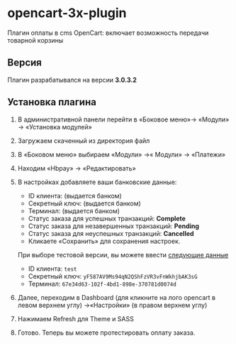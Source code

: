 # opencart-3x-plugin
Плагин оплаты в cms OpenCart: включает возможность передачи товарной корзины

## Версия
Плагин разрабатывался на версии **3.0.3.2**

## Установка плагина
1. В административной панели перейти в «Боковое меню»-> «Модули» -> «Установка модулей»
2. Загружаем скаченный из директория файл
3. В «Боковом меню» выбираем «Модули» ->« Модули» -> «Платежи»
4. Находим «Hbpay» -> «Редактировать»
5. В настройках добавляете ваши банковские данные:
    - ID клиента: (выдается банком)
    - Секретный ключ: (выдается банком)
    - Терминал: (выдается банком)
    - Статус заказа для успешных транзакций: **Complete**
    - Статус заказа для незавершенных транзакций: **Pending**
    - Статус заказа для неуспешных транзакций: **Cancelled**
    - Кликаете «Сохранить» для сохранения настроек.

   При выборе тестовой версии, вы можете ввести [следующие данные](https://epayment.kz/docs/platezhnaya-stranica)
    - ID клиента: `test`
    - Секретный ключ: `yF587AV9Ms94qN2QShFzVR3vFnWkhjbAK3sG`
    - Терминал: `67e34d63-102f-4bd1-898e-370781d0074d`
6.  Далее, переходим в Dashboard (для кликните на лого opencart  в левом верхнем углу)
    ->«Настройки» (в правом верхнем углу)
7.  Нажимаем Refresh для Theme и SASS
8.  Готово. Теперь вы можете протестировать оплату заказа.
